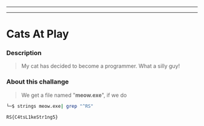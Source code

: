 ---------------------------
---------------------------

# Cats At Play

### Description
> My cat has decided to become a programmer. What a silly guy!

### About this challange

> We get a file named "**meow.exe**", if we do

```bash
└─$ strings meow.exe| grep "^RS"
```

```bash
RS{C4tsL1keStr1ng5}
```
